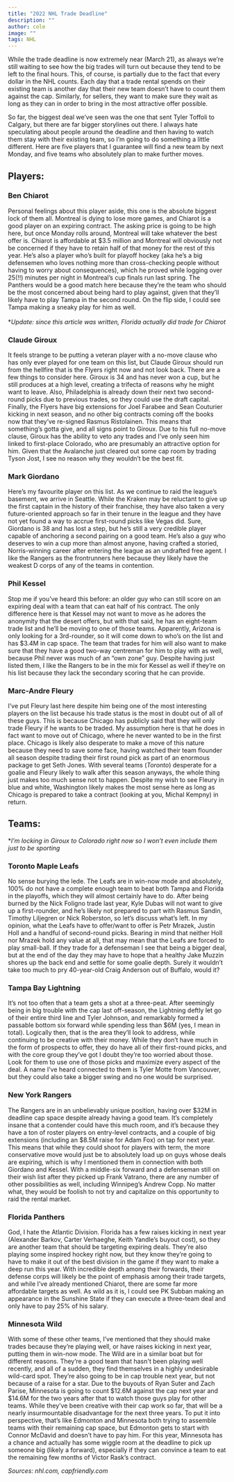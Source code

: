 ```yaml
---
title: "2022 NHL Trade Deadline"
description: ""
author: cole
image: ""
tags: NHL
---
```


While the trade deadline is now extremely near (March 21), as always we’re still waiting to see how the big trades will turn out because they tend to be left to the final hours. This, of course, is partially due to the fact that every dollar in the NHL counts. Each day that a trade rental spends on their existing team is another day that their new team doesn’t have to count them against the cap. Similarly, for sellers, they want to make sure they wait as long as they can in order to bring in the most attractive offer possible. 

So far, the biggest deal we’ve seen was the one that sent Tyler Toffoli to Calgary, but there are far bigger storylines out there. I always hate speculating about people around the deadline and then having to watch them stay with their existing team, so I’m going to do something a little different. Here are five players that I guarantee will find a new team by next Monday, and five teams who absolutely plan to make further moves.

## Players:

### Ben Chiarot
Personal feelings about this player aside, this one is the absolute biggest lock of them all. Montreal is dying to lose more games, and Chiarot is a good player on an expiring contract. The asking price is going to be high here, but once Monday rolls around, Montreal will take whatever the best offer is. Chiarot is affordable at $3.5 million and Montreal will obviously not be concerned if they have to retain half of that money for the rest of this year. He’s also a player who’s built for playoff hockey (aka he’s a big defensemen who loves nothing more than cross-checking people without having to worry about consequences), which he proved while logging over 25(!!) minutes per night in Montreal’s cup finals run last spring. The Panthers would be a good match here because they’re the team who should be the most concerned about being hard to play against, given that they’ll likely have to play Tampa in the second round. On the flip side, I could see Tampa making a sneaky play for him as well. <br>  
**Update: since this article was written, Florida actually did trade for Chiarot*

### Claude Giroux
It feels strange to be putting a veteran player with a no-move clause who has only ever played for one team on this list, but Claude Giroux should run from the hellfire that is the Flyers right now and not look back. There are a few things to consider here. Giroux is 34 and has never won a cup, but he still produces at a high level, creating a trifecta of reasons why he might want to leave. Also, Philadelphia is already down their next two second-round picks due to previous trades, so they could use the draft capital. Finally, the Flyers have big extensions for Joel Farabee and Sean Couturier kicking in next season, and no other big contracts coming off the books now that they’ve re-signed Rasmus Ristolainen. This means that something’s gotta give, and all signs point to Giroux. Due to his full no-move clause, Giroux has the ability to veto any trades and I’ve only seen him linked to first-place Colorado, who are presumably an attractive option for him. Given that the Avalanche just cleared out some cap room by trading Tyson Jost, I see no reason why they wouldn’t be the best fit. 

### Mark Giordano
Here’s my favourite player on this list. As we continue to raid the league’s basement, we arrive in Seattle. While the Kraken may be reluctant to give up the first captain in the history of their franchise, they have also taken a very future-oriented approach so far in their tenure in the league and they have not yet found a way to accrue first-round picks like Vegas did. Sure, Giordano is 38 and has lost a step, but he’s still a very credible player capable of anchoring a second pairing on a good team. He’s also a guy who deserves to win a cup more than almost anyone, having crafted a storied, Norris-winning career after entering the league as an undrafted free agent. I like the Rangers as the frontrunners here because they likely have the weakest D corps of any of the teams in contention.

### Phil Kessel
Stop me if you’ve heard this before: an older guy who can still score on an expiring deal with a team that can eat half of his contract. The only difference here is that Kessel may not want to move as he adores the anonymity that the desert offers, but with that said, he has an eight-team trade list and he’ll be moving to one of those teams. Apparently, Arizona is only looking for a 3rd-rounder, so it will come down to who’s on the list and has $3.4M in cap space. The team that trades for him will also want to make sure that they have a good two-way centreman for him to play with as well, because Phil never was much of an “own zone” guy. Despite having just listed them, I like the Rangers to be in the mix for Kessel as well if they’re on his list because they lack the secondary scoring that he can provide. 

### Marc-Andre Fleury
I’ve put Fleury last here despite him being one of the most interesting players on the list because his trade status is the most in doubt out of all of these guys. This is because Chicago has publicly said that they will only trade Fleury if he wants to be traded. My assumption here is that he does in fact want to move out of Chicago, where he never wanted to be in the first place. Chicago is likely also desperate to make a move of this nature because they need to save some face, having watched their team flounder all season despite trading their first round pick as part of an enormous package to get Seth Jones. With several teams (*Toronto*) desperate for a goalie and Fleury likely to walk after this season anyways, the whole thing just makes too much sense not to happen. Despite my wish to see Fleury in blue and white, Washington likely makes the most sense here as long as Chicago is prepared to take a contract (looking at you, Michal Kempny) in return. 

## Teams:

**I’m locking in Giroux to Colorado right now so I won’t even include them just to be sporting*

### Toronto Maple Leafs
No sense burying the lede. The Leafs are in win-now mode and absolutely, 100% do not have a complete enough team to beat both Tampa and Florida in the playoffs, which they will almost certainly have to do. After being burned by the Nick Foligno trade last year, Kyle Dubas will not want to give up a first-rounder, and he’s likely not prepared to part with Rasmus Sandin, Timothy Liljegren or Nick Roberston, so let’s discuss what’s left. In my opinion, what the Leafs have to offer/want to offer is Petr Mrazek, Justin Holl and a handful of second-round picks. Bearing in mind that neither Holl nor Mrazek hold any value at all, that may mean that the Leafs are forced to play small-ball. If they trade for a defenseman I see that being a bigger deal, but at the end of the day they may have to hope that a healthy Jake Muzzin shores up the back end and settle for some goalie depth. Surely it wouldn’t take too much to pry 40-year-old Craig Anderson out of Buffalo, would it?

### Tampa Bay Lightning
It’s not too often that a team gets a shot at a three-peat. After seemingly being in big trouble with the cap last off-season, the Lightning deftly let go of their entire third line and Tyler Johnson, and remarkably formed a passable bottom six forward while spending less than $6M (yes, I mean in total). Logically then, that is the area they’ll look to address, while continuing to be creative with their money. While they don’t have much in the form of prospects to offer, they do have all of their first-round picks, and with the core group they’ve got I doubt they’re too worried about those. Look for them to use one of those picks and maximize every aspect of the deal. A name I’ve heard connected to them is Tyler Motte from Vancouver, but they could also take a bigger swing and no one would be surprised. 

### New York Rangers
The Rangers are in an unbelievably unique position, having over $32M in deadline cap space despite already having a good team. It’s completely insane that a contender could have this much room, and it’s because they have a ton of roster players on entry-level contracts, and a couple of big extensions (including an $8.5M raise for Adam Fox) on tap for next year. This means that while they could shoot for players with term, the more conservative move would just be to absolutely load up on guys whose deals are expiring, which is why I mentioned them in connection with both Giordano and Kessel. With a middle-six forward and a defenseman still on their wish list after they picked up Frank Vatrano, there are any number of other possibilities as well, including Winnipeg’s Andrew Copp. No matter what, they would be foolish to not try and capitalize on this opportunity to raid the rental market.

### Florida Panthers
God, I hate the Atlantic Division. Florida has a few raises kicking in next year (Alexander Barkov, Carter Verhaeghe, Keith Yandle’s buyout cost), so they are another team that should be targeting expiring deals. They’re also playing some inspired hockey right now, but they know they’re going to have to make it out of the best division in the game if they want to make a deep run this year. With incredible depth among their forwards, their defense corps will likely be the point of emphasis among their trade targets, and while I’ve already mentioned Chiarot, there are some far more affordable targets as well. As wild as it is, I could see PK Subban making an appearance in the Sunshine State if they can execute a three-team deal and only have to pay 25% of his salary. 

### Minnesota Wild
With some of these other teams, I’ve mentioned that they should make trades because they’re playing well, or have raises kicking in next year, putting them in win-now mode. The Wild are in a similar boat but for different reasons. They’re a good team that hasn't been playing well recently, and all of a sudden, they find themselves in a highly undesirable wild-card spot. They’re also going to be in cap trouble next year, but not because of a raise for a star. Due to the buyouts of Ryan Suter and Zach Parise, Minnesota is going to count $12.6M against the cap next year and $14.6M for the two years after that to watch those guys play for other teams. While they’ve been creative with their cap work so far, that will be a nearly insurmountable disadvantage for the next three years. To put it into perspective, that’s like Edmonton and Minnesota both trying to assemble teams with their remaining cap space, but Edmonton gets to start with Connor McDavid and doesn’t have to pay him. For this year, Minnesota has a chance and actually has some wiggle room at the deadline to pick up someone big (likely a forward), especially if they can convince a team to eat the remaining few months of Victor Rask’s contract. 

*Sources: nhl.com, capfriendly.com* 